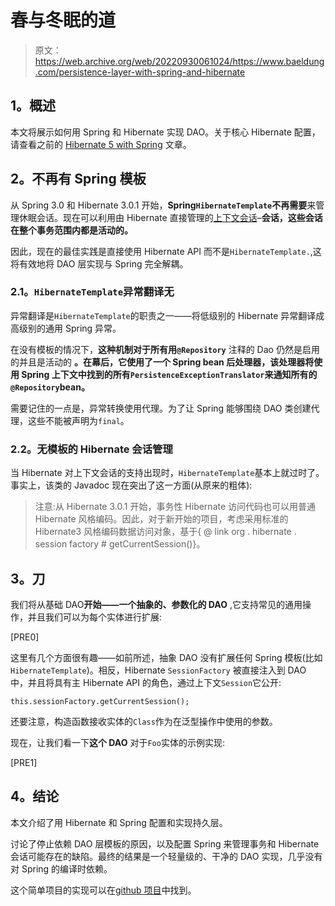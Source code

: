 # 春与冬眠的道

> 原文：<https://web.archive.org/web/20220930061024/https://www.baeldung.com/persistence-layer-with-spring-and-hibernate>

## **1。概述**

本文将展示如何用 Spring 和 Hibernate 实现 DAO。关于核心 Hibernate 配置，请查看之前的 [Hibernate 5 with Spring](/web/20220628154420/https://www.baeldung.com/hibernate-5-spring) 文章。

## **2。不再有 Spring 模板**

从 Spring 3.0 和 Hibernate 3.0.1 开始，**Spring`HibernateTemplate`不再需要**来管理休眠会话。现在可以利用由 Hibernate 直接管理的[上下文会话](https://web.archive.org/web/20220628154420/http://docs.jboss.org/hibernate/core/3.6/reference/en-US/html/architecture.html#architecture-current-session "Hibernate - contextual sessions reference")–**会话，这些会话在整个事务范围内都是活动的。**

因此，现在的最佳实践是直接使用 Hibernate API 而不是`HibernateTemplate.`,这将有效地将 DAO 层实现与 Spring 完全解耦。

### **2.1。`HibernateTemplate`异常翻译无**

异常翻译是`HibernateTemplate`的职责之一——将低级别的 Hibernate 异常翻译成高级别的通用 Spring 异常。

在没有模板的情况下，**这种机制对于所有用`@Repository`** 注释的 Dao 仍然是启用的并且是活动的 **。在幕后，它使用了一个 Spring bean 后处理器，该处理器将使用 Spring 上下文中找到的所有`PersistenceExceptionTranslator`来通知所有的`@Repository`bean。**

需要记住的一点是，异常转换使用代理。为了让 Spring 能够围绕 DAO 类创建代理，这些不能被声明为`final`。

### **2.2。无模板的 Hibernate 会话管理**

当 Hibernate 对上下文会话的支持出现时，`HibernateTemplate`基本上就过时了。事实上，该类的 Javadoc 现在突出了这一方面(从原来的粗体):

> 注意:从 Hibernate 3.0.1 开始，事务性 Hibernate 访问代码也可以用普通 Hibernate 风格编码。因此，对于新开始的项目，考虑采用标准的 Hibernate3 风格编码数据访问对象，基于{ @ link org . hibernate . session factory # getCurrentSession()}。

## **3。刀**

我们将从基础 DAO**开始——一个抽象的、参数化的 DAO** ,它支持常见的通用操作，并且我们可以为每个实体进行扩展:

[PRE0]

这里有几个方面很有趣——如前所述，抽象 DAO 没有扩展任何 Spring 模板(比如`HibernateTemplate`)。相反，Hibernate `SessionFactory` 被直接注入到 DAO 中，并且将具有主 Hibernate API 的角色，通过上下文`Session`它公开:

`this.sessionFactory.getCurrentSession();`

还要注意，构造函数接收实体的`Class`作为在泛型操作中使用的参数。

现在，让我们看一下**这个 DAO** 对于`Foo`实体的示例实现:

[PRE1]

## **4。结论**

本文介绍了用 Hibernate 和 Spring 配置和实现持久层。

讨论了停止依赖 DAO 层模板的原因，以及配置 Spring 来管理事务和 Hibernate 会话可能存在的缺陷。最终的结果是一个轻量级的、干净的 DAO 实现，几乎没有对 Spring 的编译时依赖。

这个简单项目的实现可以在[github 项目](https://web.archive.org/web/20220628154420/https://github.com/eugenp/tutorials/tree/master/persistence-modules/spring-jpa-2 "DAO with Hibernate - example project")中找到。